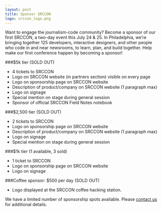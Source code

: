 ```yaml
---
layout: post
title: Sponsor SRCCON
logo: srccon_logo.png
---
```

<p class="bodybig">Want to engage the journalism-code community? Become a sponsor of our first SRCCON, a two-day event this July 24 & 25. In Philadelphia, we&rsquo;re bringing together 125 developers, interactive designers, and other people who code in and near newsrooms, to learn, plan, and build together. Help make our first conference happen by becoming a sponsor!</p>

###$5k tier (SOLD OUT)
  * 4 tickets to SRCCON
  * Logo on SRCCON website (in partners section) visible on every page
  * Logo on sponsorship page on SRCCON website
  * Description of product/company on SRCCON website (1 paragraph max)
  * Logo on signage
  * Special mention on stage during general session
  * Sponsor of official SRCCON Field Notes notebook

###$2,500 tier (SOLD OUT)
  * 2 tickets to SRCCON
  * Logo on sponsorship page on SRCCON website
  * Description of product/company on SRCCON website (1 paragraph max)
  * Logo on signage
  * Special mention on stage during general session

###$1k tier (1 available, 3 sold)
  * 1 ticket to SRCCON
  * Logo on sponsorship page on SRCCON website
  * Logo on signage

###Coffee sponsor: $500 per day (SOLD OUT)
  * Logo displayed at the SRCCON coffee hacking station.

We have a limited number of sponsorship spots available. Please [contact us](mailto:dan@mozillafoundation.org) for additional details.
